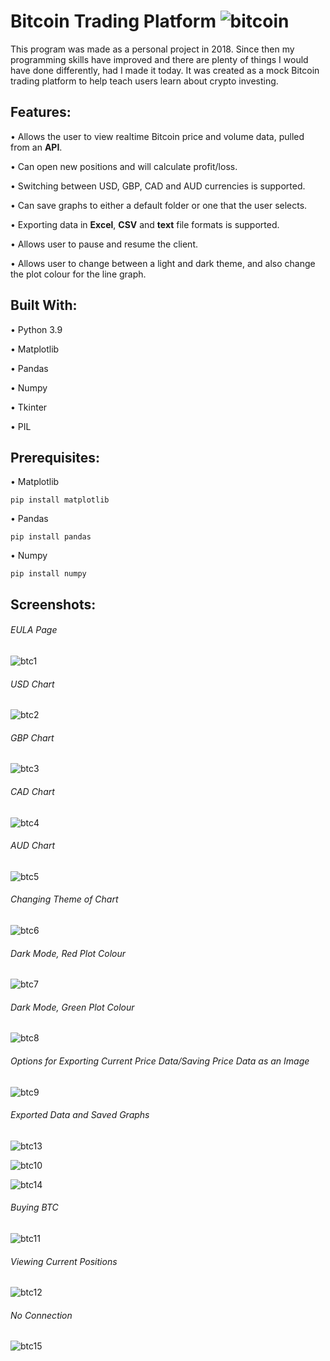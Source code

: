 # Bitcoin Trading Platform ![bitcoin](https://user-images.githubusercontent.com/46501575/199347254-046291e3-0af2-4e71-8977-269785e73461.png)



This program was made as a personal project in 2018. Since then my programming skills have improved and there are plenty of things I would have done differently, had I made it today. It was created as a mock Bitcoin trading platform to help teach users learn about crypto investing.

## Features:

• Allows the user to view realtime Bitcoin price and volume data, pulled from an **API**.

• Can open new positions and will calculate profit/loss.

• Switching between USD, GBP, CAD and AUD currencies is supported.

• Can save graphs to either a default folder or one that the user selects.

• Exporting data in **Excel**, **CSV** and **text** file formats is supported.

• Allows user to pause and resume the client.

• Allows user to change between a light and dark theme, and also change the plot colour for the line graph.

## Built With:

• Python 3.9

• Matplotlib

• Pandas

• Numpy

• Tkinter

• PIL

## Prerequisites:

• Matplotlib
```
pip install matplotlib
```

• Pandas
```
pip install pandas
```

• Numpy
```
pip install numpy
```

## Screenshots:

###### EULA Page

![btc1](https://user-images.githubusercontent.com/46501575/199218875-1043aafd-57ea-4f1f-90e3-55e60d9e1503.PNG)

###### USD Chart

![btc2](https://user-images.githubusercontent.com/46501575/199218899-65e6dd10-157c-468f-ace0-6b45bb1a41e2.PNG)

###### GBP Chart

![btc3](https://user-images.githubusercontent.com/46501575/199221503-8703cedf-e709-49e9-88b0-e7bbdf2b3911.PNG)

###### CAD Chart

![btc4](https://user-images.githubusercontent.com/46501575/199221699-2cdca79b-cb31-44e8-aff4-541e7a3aef57.PNG)

###### AUD Chart

![btc5](https://user-images.githubusercontent.com/46501575/199222130-0e1c98d3-f88c-415e-b912-cc59a0c32a40.PNG)

###### Changing Theme of Chart

![btc6](https://user-images.githubusercontent.com/46501575/199222427-76e7c3e5-b0c1-4efe-b7cd-b47845b1d869.PNG)

###### Dark Mode, Red Plot Colour

![btc7](https://user-images.githubusercontent.com/46501575/199222623-b01b8bfd-5166-482f-bcfb-418898d7c881.PNG)

###### Dark Mode, Green Plot Colour

![btc8](https://user-images.githubusercontent.com/46501575/199222817-e1d552cc-065d-472e-b8a8-3e150780ffd3.PNG)

###### Options for Exporting Current Price Data/Saving Price Data as an Image

![btc9](https://user-images.githubusercontent.com/46501575/199222898-32bc7f0a-bfb8-4c31-a63d-20e5c4bd155b.png)

###### Exported Data and Saved Graphs

![btc13](https://user-images.githubusercontent.com/46501575/199224210-e301da6e-42e2-4f2f-b98f-3333c425520f.PNG)

![btc10](https://user-images.githubusercontent.com/46501575/199224229-0e75c4c9-1005-4701-9170-8e91253b9ead.PNG)

![btc14](https://user-images.githubusercontent.com/46501575/199224354-2b92c023-96bc-4b86-8f3e-e0f175fd32aa.PNG)

###### Buying BTC

![btc11](https://user-images.githubusercontent.com/46501575/199224460-88f23850-64e9-4122-b54d-54edf57d8ded.PNG)

###### Viewing Current Positions

![btc12](https://user-images.githubusercontent.com/46501575/199224499-43b555ac-b5e3-4e06-97ae-f35495170e0d.PNG)

###### No Connection

![btc15](https://user-images.githubusercontent.com/46501575/199346073-72642649-798f-4713-a8be-3582ea7915d8.PNG)



